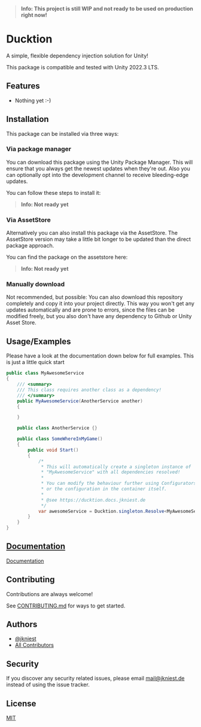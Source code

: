 ﻿
> __Info: This project is still WIP and not ready to be used on production right now!__

# Ducktion

A simple, flexible dependency injection solution for Unity!

This package is compatible and tested with Unity 2022.3 LTS.
## Features

- Nothing yet :-)


## Installation

This package can be installed via three ways:

### Via package manager
You can download this package using the Unity Package Manager. This will ensure that you always get the newest updates when they're out. Also you can optionally opt into the development channel to receive bleeding-edge updates.

You can follow these steps to install it:

> __Info: Not ready yet__


### Via AssetStore
Alternatively you can also install this package via the AssetStore. The AssetStore version may take a little bit longer to be updated than the direct package approach.

You can find the package on the assetstore here:

> __Info: Not ready yet__


### Manually download
Not recommended, but possible: You can also download this repository completely and copy it into your project directly. This way you won't get any updates automatically and are prone to errors, since the files can be modified freely, but you also don't have any dependency to Github or Unity Asset Store.
## Usage/Examples

Please have a look at the documentation down below for full examples. This is just a little quick start

```c#
public class MyAwesomeService
{
    /// <summary>
    /// This class requires another class as a dependency!
    /// </summary>
    public MyAwesomeService(AnotherService another)
    {

    }

    public class AnotherService {}

    public class SomeWhereInMyGame()
    {
        public void Start()
        {
            /*
             * This will automatically create a singleton instance of
             * "MyAwesomeService" with all dependencies resolved!
             * 
             * You can modify the behaviour further using Configurators
             * or the configuration in the container itself.
             *
             * @see https://ducktion.docs.jkniest.de
             */
            var awesomeService = Ducktion.singleton.Resolve<MyAwesomeService>();
        }
    }
}
```


## [Documentation](https://ducktion.docs.jkniest.de)

[Documentation](https://ducktion.docs.jkniest.de)


## Contributing

Contributions are always welcome!

See [CONTRIBUTING.md](CONTRIBUTING.md) for ways to get started.



## Authors

- [@jkniest](https://www.github.com/jkniest)
- [All Contributors](../../contributors)



## Security

If you discover any security related issues, please email mail@jkniest.de instead of using the issue tracker.

## License

[MIT](https://choosealicense.com/licenses/mit/)

